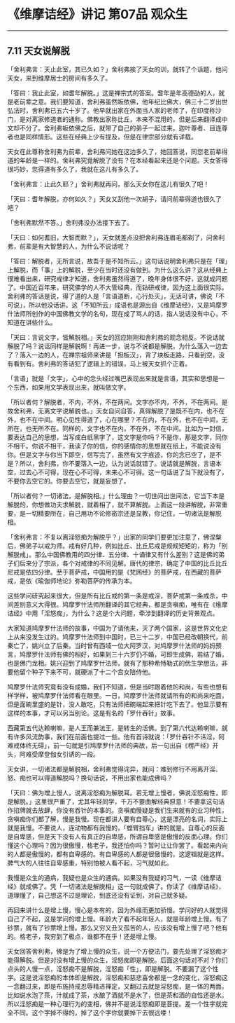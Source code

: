 # 《维摩诘经》讲记 第07品 观众生

------

## 7.11 天女说解脱

「舍利弗言：天止此室，其已久如？」舍利弗挨了天女的训，就转了个话题，他问天女，来到维摩居士的房间有多久了。

「答曰：我止此室，如耆年解脱。」这是禅宗式的答案。耆年是年高德劭的人，就是老前辈之意。我们要知道，舍利弗虽然皈依佛，他年纪比佛大，佛三十二岁出世弘法时，舍利弗已五六十岁了。他早就出家在外面当人家的老师了，在印度称沙门，是对离家修道者的通称。佛教出家称比丘，本来不混用的，但是后来翻译成中文却不分了。舍利弗皈依佛之后，就带了自己的弟子一起过来。迦叶尊者、目连尊者也是同样情形。这些在经典上少有提及，但是在律宗部分就有详载。

天女在此尊称舍利弗为前辈，舍利弗问她在这边多久了，她回答说，同您老前辈得道的年龄是一样的。舍利弗究竟解脱了没有？在本经看起来还是个问题。天女答得很巧妙，您得道有多久了，我就在这儿有多久了。

「舍利弗言：止此久耶？」舍利弗就再问，那么天女你在这儿有很久了吧！

「天曰：耆年解脱，亦何如久？」天女又刮他一次胡子，请问前辈得道也很久了吧？

「舍利弗默然不答。」舍利弗没办法接下去了。

「天曰：如何耆旧，大智而默？」，天女就差点没把舍利弗连眉毛都剃了，问舍利弗，前辈是有大智慧的人，为什么不说话呢？

「答曰：解脱者，无所言说，故吾于是不知所云。」这句话说明舍利弗只是在「理」上解脱，而「事」上的解脱，至少在当时还没有做到。为什么这么讲？这从经典上很难看出来，研究戒律才知道，舍利弗虽然得道了，晚年身体很不好，这就成问题了。中国近百年来，研究佛学的人不大管经典，而钻研戒律，因为这上面很实际。舍利弗的答话是说，得了道的人是「言语道断，心行处灭」，无话可讲，佛说「不可说」，所以他没话讲。这「不知所云」成语也是源出自《维摩诘经》，又是鸠摩罗什法师所创作的中国佛教文学的名句，现在成了骂人的话，指人说话没有中心，不知道在讲些什么。

「天曰：言说文字，皆解脱相。」天女的回应刚刚和舍利弗的观念相反。不说话就解脱了吗？说话同样是解脱啊！再进一步，说与不说都是解脱，为什么落入一边去了？落入一边的人，在禅宗祖师来讲是「担板汉」，背了块板走路，只看到空，没有看到有。舍利弗的答话犯了逻辑上的错误，马上被天女抓个正着。

「言语」就是「文字」，心中的念头经过嘴巴表现出来就是言语，其实和思想是一个东西，如果用文学表现出来，就叫做文字。

「所以者何？解脱者，不内，不外，不在两间。文字亦不内，不外，不在两间。是故舍利弗，无离文字说解脱也。」天女自问自答，真得解脱了是既不在内，也不在外，也不在中间。明心见性得道了，心在哪里？不在内，不在外，也不在中间，无所在，也无所不在。同样的，文字也不在内，不在外，不在中间。比如为一封信，要表达自己的思想，当写成白纸黑字了，这文字是你吗？不是你，那是文字，同你不相干。你说不相干，我读了你的信，你的感情你的思想就在纸上，不能说没有你。但是文字与你当下即空，信写完了，虽然有文字痕迹，你的念已空了，是不是？所以，舍利弗，你不要落入一边，认为说话就错了。说话就是解脱，言语本空，过去心不可得，现在心不可得，未来心不可得。这一句话说了当下就没有了，不要你去空它的。你要去空它，就是妄想了。

「所以者何？一切诸法，是解脱相。」什么理由？一切世间出世间法，它当下本是解脱的，你想做功夫求解脱，就着相了，就不算解脱。上面这一段讲解脱，非常重要，是一切精要所在，自己用功不论修密宗还是显教，你记住，一切诸法是解脱相。

「舍利弗言：不复以离淫怒痴为解脱乎？」出家的同学们要更加注意了，佛涅槃后，佛弟子以戒为师。戒有好几种，例如比丘、比丘尼戒是规规矩矩的，称为「别解脱戒」。那么中国佛教用的四分律、五分律、十诵律又有什么差别？这是佛的弟子们后来分了宗派，各个对戒律的不同见解。唐代的律宗，确定了中国的比丘比丘尼戒是依四分律。至于菩萨戒，中国用的是《梵网经》的菩萨戒，在西藏的菩萨戒，是依《瑜伽师地论》弥勒菩萨的传承为本。

这些学问研究起来很大，但是所有比丘戒的第一条是戒淫，菩萨戒第一条戒杀，中间差别意义大得很。鸠摩罗什法师所翻译的其它经典，都是贪嗔痴，唯有在《维摩诘经》中用「淫怒痴」，为什么？这是个大问题，牵涉到翻译的历史背景观点。

大家知道鸠摩罗什法师的故事，中国为了请他来，灭了两个国家，这是世界文化史上从来没发生过的。鸠摩罗什法师到中国时，已三十二岁，中国已经改朝换代，前秦亡了，姚兴立了后秦。当时曾有西域一位大阿罗汉，对鸠摩罗什法师的妈妈预言，鸠摩罗什法师有佛的相好，如果到三十六岁仍不婚，可即生成佛，若结了婚，也是佛门龙相。姚兴迎到了鸠摩罗什法师，就有了那种希特勒式的优生学想法，非要他留个种子下来不可，就硬派了十二个宫女陪侍他。

鸠摩罗什法师究竟有没有成婚，我们不知道，但是当时跟着他的和尚，有些也想有样学样，被鸠摩罗什法师看在眼里。一日，鸠摩罗什法师就请所有的和尚来吃面，但是面碗里盛的是针，没人敢吃，只有法师把碗端起来把针吃下去了。他显示要有这样的本事，才可以另当别论。这是有名的「罗什吞针」故事。

西藏第五代达赖喇嘛，是人王而兼法王，是转生的活佛。到了第六代达赖喇嘛，就有许多风流韵事，我们在前面也提过一些。他有首诗就说：「罗什吞针不讳淫，阿难戒体终无碍」，前一句就是引鸠摩罗什法师的典故，后一句出自《楞严经》开头，阿难受摩登伽女引诱的一段。

天女讲，一切诸法都是解脱相，舍利弗觉得诧异，就问：难到修行不用离开淫、怒、痴也可以得道解脱吗？换句话说，不用出家也能成佛吗？

「天曰：佛为增上慢人，说离淫怒痴为解脱耳。若无增上慢者，佛说淫怒痴性，即是解脱。」这里很严重了，尤其年轻同学，千万不要曲解经典原意！不要拿这句话作招牌就去放肆，你没有吞针的本事的。贪嗔痴慢疑是我们生来就有的业习种性，贪嗔痴你们都了解，慢是我慢。现在都讲人要有自尊心，这是漂亮的名词，实际上就是我慢。不要说人，连动物都有我慢的，「螳臂挡车」讲的就是。自尊心的反面是自卑感，但是天下没有人有真正的自卑感，所谓自卑感是傲慢的反面心理。你们懂这个心理吗？因为很傲慢，格老子，我还怕你吗？暂时让让你罢了。看起来内向的人都是傲慢的，都有自卑感的。有自卑感的人都是很傲慢的，这逻辑就是这样。脾气大的人往往自卑感重，特别怕被人看不起，习气就如此。

我慢是众生的通病，我疑也是众生的通病。如果没有我疑的习气，一读《维摩诘经》就成佛了。凭「一切诸法是解脱相」这一句就成佛了。你读了《维摩诘经》，道理懂了，自己想这不过是理论，到底还没有证到，对自己就多疑。

再回来讲什么是增上慢，慢心是本有的，因为外缘而更加骄慢。学问好的人就觉得自己了不起，这是学问的增上慢。年龄大了看不起年轻人，就是年龄增上慢。有了钞票，就有了钞票增上慢。那么又穷又丑又孤苦的人，应该没有增上慢了吧？他有的。格老子，我穷到了极点，谁都不在乎！还是增上慢。

天女回答舍利弗，佛是为了增上慢的众生，说一个方便法门，要先处理了淫怒痴才能得解脱。但是对没有增上慢的众生，淫怒痴即是解脱。后面这句话对不对？你们点头的人慢一点，淫怒痴不是解脱，淫怒痴「性」，即是解脱。不要漏了这个性字。这是说淫怒痴的本体即是解脱，淫怒痴和慈悲喜舍都是一念的变化，淫怒痴这一念翻过来，即是布施持戒忍辱精进禅定，又翻过去就是淫怒痴，是一体的两面。比如说水泡了茶，汁就成了茶，水酿了酒就不是水了，但是茶和酒的自性还是水。所以淫怒痴是一种心理行为的变相，佛并不是说淫怒痴即是菩提。差一个性字就完全不同。这个字掉不得的，掉了这个字你就要掉下去很远喽！

